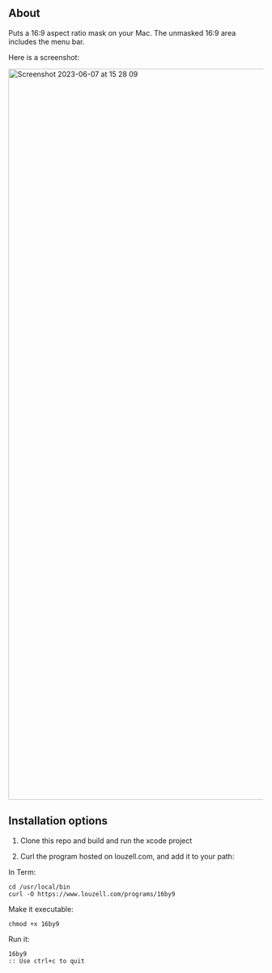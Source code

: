 ## About
Puts a 16:9 aspect ratio mask on your Mac. The unmasked 16:9 area includes the menu bar.

Here is a screenshot:

<img width="1440" alt="Screenshot 2023-06-07 at 15 28 09" src="https://github.com/lzell/16by9/assets/35940/07db45e8-58cd-4c91-b9a0-ecd8b5eb687c">

## Installation options

1. Clone this repo and build and run the xcode project

2. Curl the program hosted on louzell.com, and add it to your path:

In Term:

    cd /usr/local/bin
    curl -O https://www.louzell.com/programs/16by9

Make it executable:

    chmod +x 16by9

Run it:

    16by9
    :: Use ctrl+c to quit
